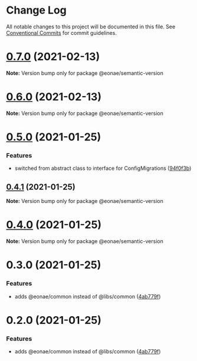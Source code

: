 # Change Log

All notable changes to this project will be documented in this file.
See [Conventional Commits](https://conventionalcommits.org) for commit guidelines.

# [0.7.0](https://github.com/eonae/nodejs-toolbox/compare/v0.6.0...v0.7.0) (2021-02-13)

**Note:** Version bump only for package @eonae/semantic-version





# [0.6.0](https://github.com/eonae/nodejs-toolbox/compare/v0.5.0...v0.6.0) (2021-02-13)

**Note:** Version bump only for package @eonae/semantic-version





# [0.5.0](https://github.com/eonae/nodejs-toolbox/compare/v0.4.1...v0.5.0) (2021-01-25)


### Features

* switched from abstract class to interface for ConfigMigrations ([94f0f3b](https://github.com/eonae/nodejs-toolbox/commit/94f0f3bd65037d2d95d13b038125f2955711c02a))





## [0.4.1](https://github.com/eonae/nodejs-toolbox/compare/v0.4.0...v0.4.1) (2021-01-25)

**Note:** Version bump only for package @eonae/semantic-version





# [0.4.0](https://github.com/eonae/nodejs-toolbox/compare/v0.3.0...v0.4.0) (2021-01-25)

**Note:** Version bump only for package @eonae/semantic-version





# 0.3.0 (2021-01-25)


### Features

* adds @eonae/common instead of @libs/common ([4ab779f](https://github.com/eonae/nodejs-toolbox/commit/4ab779fb488042756fd232a5bf7256768b33d7e7))





# 0.2.0 (2021-01-25)


### Features

* adds @eonae/common instead of @libs/common ([4ab779f](https://github.com/eonae/nodejs-toolbox/commit/4ab779fb488042756fd232a5bf7256768b33d7e7))

